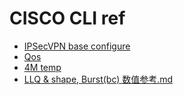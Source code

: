 # CISCO CLI ref


 - [IPSecVPN base configure](https://github.com/networkcook/cisco_cli/blob/main/cli/IPSecVPN.md)
 - [Qos](https://github.com/networkcook/cisco_cli/tree/main/cli/Qos)
 - [4M temp](https://github.com/networkcook/cisco_cli/blob/main/cli/Qos/4M.md)
 - [LLQ & shape, Burst(bc) 数值参考.md](https://github.com/networkcook/cisco_cli/blob/main/cli/Qos/LLQ%20%26%20shape%2C%20Burst(bc)%20%E6%95%B0%E5%80%BC%E5%8F%82%E8%80%83.md)
